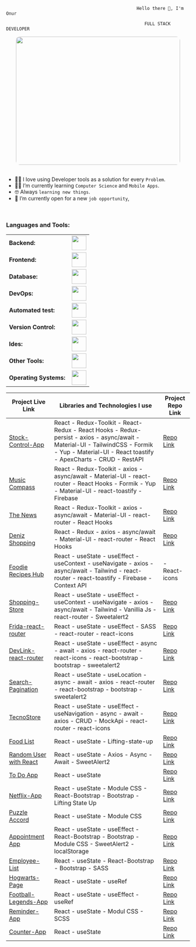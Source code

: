       

                                                      Hello there 👋, I'm Onur
                                                                                                         
                                                         FULL STACK DEVELOPER

                                                         
<div align="center">
<picture>   <img src="https://github.com/user-attachments/assets/0ce7f6f7-2c44-4c78-a9fb-64cd5e641689" 
                  height = "350px"
                  width= "450px"
                  style="clip-path: inset(0 round 10px);"
                  /> 
</picture>
</div>

<br>

- :technologist: I love using Developer tools as a solution for every `Problem`.
- :student: I’m currently learning `Computer Science` and `Mobile Apps`.
- :nerd_face: Always `learning new things`.
- :thinking: I’m currently open for a new `job opportunity`,
  
<br>  


<h3 align="left">Languages and Tools:</h3>
<table>
    <tr>
        <td style="font-weight: bold; padding-right: 10px; vertical-align: center; border: none;">Backend:</td>
        <td><img height="40" src="https://skillicons.dev/icons?i=php,js,net,python,django,maven,nodejs,express,vite"/></td>
    </tr>
    <tr>
        <td style="font-weight: bold; padding-right: 10px; vertical-align: center;">Frontend:</td>
        <td><img height="40" src="https://skillicons.dev/icons?i=vue,vuetify,react,mui,bootstrap,html,css,sass,js,ts,figma"/></td>
    </tr>
    <tr>
        <td style="font-weight: bold; padding-right: 10px; vertical-align: center; border: none;">Database:</td>
        <td><img height="40" src="https://skillicons.dev/icons?i=mysql,postgresql,mongodb"/></td>
    </tr>
    <tr>
        <td style="font-weight: bold; padding-right: 10px; vertical-align: center; border: none;">DevOps:</td>
        <td><img height="40" src="https://skillicons.dev/icons?i=docker,kubernetes,gcp,terraform,jenkins,githubactions,gitlarun"/></td>
    </tr>
    <tr>
        <td style="font-weight: bold; padding-right: 10px; vertical-align: center; border: none;">Automated test:</td>
        <td><img height="40" src="https://skillicons.dev/icons?i=selenium,jest,pytest,phpunit"/></td>
    </tr>
    <tr>
        <td style="font-weight: bold; padding-right: 10px; vertical-align: center; border: none;">Version Control:</td>
        <td><img height="40" src="https://skillicons.dev/icons?i=git,github,gitlab,bitbucket"/></td>
    </tr>
    <tr>
        <td style="font-weight: bold; padding-right: 10px; vertical-align: center; border: none;">Ides:</td>
        <td><img height="40" src="https://skillicons.dev/icons?i=vscode,phpstorm,eclipse,visualstudio,webstorm"/></td>
    </tr>
    <tr>
        <td style="font-weight: bold; padding-right: 10px; vertical-align: center; border: none;">Other Tools:</td>
        <td><img height="40" src="https://skillicons.dev/icons?i=rabbitmq,grafana,bash"/></td>
    </tr>
    <tr>
        <td style="font-weight: bold; padding-right: 10px; vertical-align: center; border: none;">Operating Systems:</td>
        <td><img height="40" src="https://skillicons.dev/icons?i=windows,ubuntu,ios,android"/></td>
    </tr>
</table>


| Project Live Link | Libraries and Technologies I use | Project Repo Link |
|-------------------|----------------------------------|-------------------|
| [Stock-Control-App](#) | React - Redux-Toolkit - React-Redux - React Hooks - Redux-persist - axios - async/await - Material-UI - TailwindCSS - Formik - Yup - Material-UI - React toastify - ApexCharts - CRUD - RestAPI | [Repo Link](#) |
| [Music Compass](#) | React - Redux-Toolkit - axios - async/await - Material-UI - react-router - React Hooks - Formik - Yup - Material-UI - react-toastify - Firebase | [Repo Link](#) |
| [The News](#) | React - Redux-Toolkit - axios - async/await - Material-UI - react-router - React Hooks | [Repo Link](#) |
| [Deniz Shopping](#) | React - Redux - axios - async/await - Material-UI - react-router - React Hooks | [Repo Link](#) |
| [Foodie Recipes Hub](#) | React - useState - useEffect - useContext - useNavigate - axios - async/await - Tailwind - react-router - react-toastify - Firebase - Context API | - React-icons | [Repo Link](#) |
| [Shopping-Store](#) | React - useState - useEffect - useContext - useNavigate - axios - async/await - Tailwind - Vanillia Js - react-router - Sweetalert2 | [Repo Link](#) |
| [Frida-react-router](#) | React - useState - useEffect - SASS - react-router - react-icons | [Repo Link](#) |
| [DevLink-react-router](#) | React - useState - useEffect - async - await - axios - react-router - react-icons - react-bootstrap - bootstrap - sweetalert2 | [Repo Link](#) |
| [Search-Pagination](#) | React - useState - useLocation - async - await - axios - react-router - react-bootstrap - bootstrap - sweetalert2 | [Repo Link](#) |
| [TecnoStore](#) | React - useState - useEffect - useNavigation - async - await - axios - CRUD - MockApi - react-router - react-icons | [Repo Link](#) |
| [Food List](#) | React - useState - Lifting-state-up | [Repo Link](#) |
| [Random User with React](#) | React - useState - Axios - Async - Await - SweetAlert2 | [Repo Link](#)|
| [To Do App](#) | React - useState | [Repo Link](#) |
| [Netflix-App](https://github.com/kapucuonur/netflix-app) | React - useState - Module CSS - React-Bootstrap - Bootstrap - Lifting State Up | [Repo Link](https://netflix-app-rust.vercel.app/) |
| [Puzzle Accord](#) | React - useState - Module CSS | [Repo Link](#) |
| [Appointment App](#) | React - useState - useEffect - React-Bootstrap - Bootstrap - Module CSS - SweetAlert2 - localStorage | [Repo Link](#) |
| [Employee-List](#) | React - useState - React-Bootstrap - Bootstrap - SASS | [Repo Link](#) |
| [Hogwarts-Page](#) | React - useState - useRef | [Repo Link](#) |
| [Football-Legends-App](https://github.com/kapucuonur/Football_Legends) | React - useState - useEffect - useRef | [Repo Link](https://footballegends.netlify.app/) |
| [Reminder-App](#) | React - useState - Modul CSS - SCSS | [Repo Link](#) |
| [Counter-App](#) | React - useState | [Repo Link](#) |

